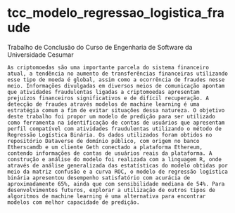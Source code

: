 # tcc_modelo_regressao_logistica_fraude

Trabalho de Conclusão do Curso de Engenharia de Software da Universidade Cesumar

    As criptomoedas são uma importante parcela do sistema financeiro atual, a tendência no aumento de transferências financeiras utilizando esse tipo de moeda é global, assim como a ocorrência de fraudes nesse meio. Informações divulgadas em diversos meios de comunicação apontam que atividades fraudulentas ligadas a criptomoedas apresentam prejuízos financeiros significativos e de difícil recuperação. A detecção de fraudes através modelos de machine learning é uma estratégia comum a fim de evitar situações dessa natureza. O objetivo deste trabalho foi propor um modelo de predição para ser utilizado como ferramenta na identificação de contas de usuários que apresentam perfil compatível com atividades fraudulentas utilizando o método de Regressão Logística Binária. Os dados utilizados foram obtidos no repositório Dataverse de domínio público, com origem no banco Etherscamdb e um cliente Geth conectado a plataforma Ethereum, contendo informações de contas de usuários reais da plataforma. A construção e análise do modelo foi realizada com a linguagem R, onde através de análise generalizada das estatísticas do modelo obtidas por meio da matriz confusão e a curva ROC, o modelo de regressão logística binária apresentou desempenho satisfatório com acurácia de aproximadamente 65%, ainda que com sensibilidade mediana de 54%. Para desenvolvimentos futuros, explorar a utilização de outros tipos de algoritmos de machine learning é uma alternativa para encontrar modelos com melhor capacidade de predição.
